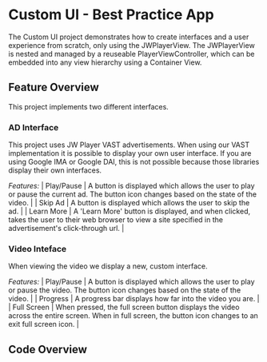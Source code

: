 #  Custom UI - Best Practice App
The Custom UI project demonstrates how to create interfaces and a user experience from scratch, only using the JWPlayerView. The JWPlayerView is nested and managed by a reuseable PlayerViewController, which can be embedded into any view hierarchy using a Container View.

## Feature Overview
This project implements two different interfaces.

### AD Interface
This project uses JW Player VAST advertisements. When using our VAST implementation it is possible to display your own user interface. If you are using Google IMA or Google DAI, this is not possible because those libraries display their own interfaces.

*Features:* 
| Play/Pause | A button is displayed which allows the user to play or pause the current ad. The button icon changes based on the state of the video. |
| Skip Ad | A button is displayed which allows the user to skip the ad. |
| Learn More | A 'Learn More' button is displayed, and when clicked, takes the user to their web browser to view a site specified in the  advertisement's click-through url. |

### Video Inteface
When viewing the video we display a new, custom interface.

*Features:* 
| Play/Pause | A button is displayed which allows the user to play or pause the video. The button icon changes based on the state of the video. |
| Progress | A progress bar displays how far into the video you are. |
| Full Screen | When pressed, the full screen button displays the video across the entire screen. When in full screen, the button icon changes to an exit full screen icon. |

## Code Overview
